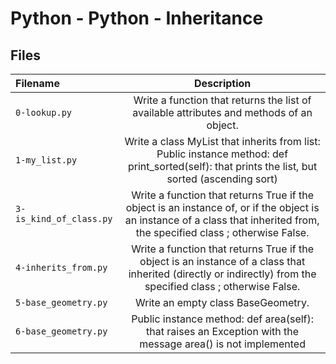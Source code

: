 # Python - Python - Inheritance
## Files
| Filename | Description |
| :-------------- | :-----------: |
| `0-lookup.py` | Write a function that returns the list of available attributes and methods of an object. |
| `1-my_list.py` | Write a class MyList that inherits from list: Public instance method: def print_sorted(self): that prints the list, but sorted (ascending sort) |
| `3-is_kind_of_class.py` | Write a function that returns True if the object is an instance of, or if the object is an instance of a class that inherited from, the specified class ; otherwise False. |
| `4-inherits_from.py` | Write a function that returns True if the object is an instance of a class that inherited (directly or indirectly) from the specified class ; otherwise False. |
| `5-base_geometry.py` | Write an empty class BaseGeometry. |
| `6-base_geometry.py` | Public instance method: def area(self): that raises an Exception with the message area() is not implemented |